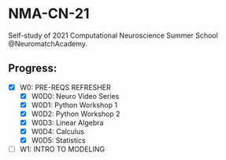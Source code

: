 # NMA-CN-21
Self-study of 2021 Computational Neuroscience Summer School @NeuromatchAcademy.
## Progress:
  - [x] W0: PRE-REQS REFRESHER
    - [x] W0D0: Neuro Video Series
    - [x] W0D1: Python Workshop 1
    - [x] W0D2: Python Workshop 2
    - [x] W0D3: Linear Algebra
    - [x] W0D4: Calculus
    - [x] W0D5: Statistics
  - [ ] W1: INTRO TO MODELING